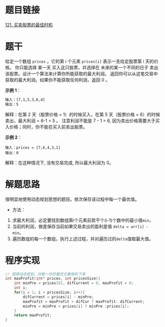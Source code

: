 # 题目链接
[121. 买卖股票的最佳时机](https://leetcode.cn/problems/best-time-to-buy-and-sell-stock/)

# 题干
给定一个数组 `prices` ，它的第 i 个元素 `prices[i]` 表示一支给定股票第 i 天的价格。
你只能选择 某一天 买入这只股票，并选择在 未来的某一个不同的日子 卖出该股票。设计一个算法来计算你所能获取的最大利润。
返回你可以从这笔交易中获取的最大利润。如果你不能获取任何利润，返回 0 。

**示例 1**：
```bash
输入：[7,1,5,3,6,4]
输出：5
```
解释：在第 2 天（股票价格 = 1）的时候买入，在第 5 天（股票价格 = 6）的时候卖出，最大利润 = 6-1 = 5 。
注意利润不能是 7 - 1 = 6, 因为卖出价格需要大于买入价格；同时，你不能在买入前卖出股票。

**示例 2**：
```
输入：prices = [7,6,4,3,1]
输出：0
```
解释：在这种情况下, 没有交易完成, 所以最大利润为 0。
 
# 解题思路
很明显地使用动态规划思想的题目。依次保存该过程中每一个最优值。
- 方法：
1. 求最大利润，必定要找到数组第i个元素前若干个(i-1)个数中的最小值`min`，
2. 当前的利润，做差保存当前如果交易卖出的盈利差值 `delta = arr[i] - min`。
3. 遍历数组的每一个数组，执行上述过程，并对遍历过的`delta`值取最大值。

# 程序实现
```c
// 使用动态规划，对每一步的最优方案保存下来
int maxProfit(int* prices, int pricesSize){
    int minPre = prices[0], difCurrent = 0, maxProfit = 0;
    int i;
    for(i = 1; i < pricesSize; i++){
        difCurrent = prices[i] - minPre; 
        maxProfit = maxProfit > difCur ? maxProfit: difCurrent;
        minPre = minPre < prices[i] ? minPre :prices[i]; 
    }
    return maxProfit;
}
```